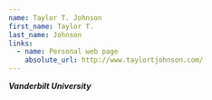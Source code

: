 ```yaml
---
name: Taylor T. Johnson
first_name: Taylor T.
last_name: Johnson
links:
  - name: Personal web page
    absolute_url: http://www.taylortjohnson.com/
---
```

_**Vanderbilt University**_

